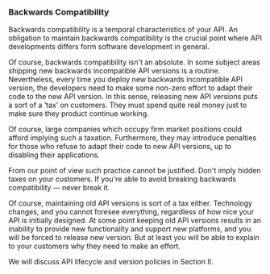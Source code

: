### Backwards Compatibility

Backwards compatibility is a temporal characteristics of your API. An obligation to maintain backwards compatibility is the crucial point where API developments differs form software development in general.

Of course, backwards compatibility isn't an absolute. In some subject areas shipping new backwards incompatible API versions is a routine. Nevertheless, every time you deploy new backwards incompatible API version, the developers need to make some non-zero effort to adapt their code to the new API version. In this sense, releasing new API versions puts a sort of a ‘tax’ on customers. They must spend quite real money just to make sure they product continue working.

Of course, large companies which occupy firm market positions could afford implying such a taxation. Furthermore, they may introduce penalties for those who refuse to adapt their code to new API versions, up to disabling their applications.

From our point of view such practice cannot be justified. Don't imply hidden taxes on your customers. If you're able to avoid breaking backwards compatibility — never break it.

Of course, maintaining old API versions is sort of a tax either. Technology changes, and you cannot foresee everything, regardless of how nice your API is initially designed. At some point keeping old API versions results in an inability to provide new functionality and support new platforms, and you will be forced to release new version. But at least you will be able to explain to your customers why they need to make an effort.

We will discuss API lifecycle and version policies in Section II.